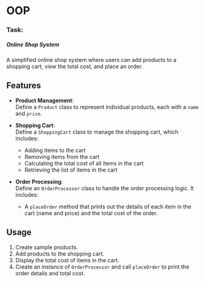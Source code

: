 # OOP

### Task:

##### Online Shop System

A simplified online shop system where users can add products to a shopping cart, view the total cost, and place an order.

## Features

- **Product Management**:  
  Define a `Product` class to represent individual products, each with a `name` and `price`.

- **Shopping Cart**:  
  Define a `ShoppingCart` class to manage the shopping cart, which includes:
  - Adding items to the cart
  - Removing items from the cart
  - Calculating the total cost of all items in the cart
  - Retrieving the list of items in the cart

- **Order Processing**:  
  Define an `OrderProcessor` class to handle the order processing logic. It includes:
  - A `placeOrder` method that prints out the details of each item in the cart (name and price) and the total cost of the order.

## Usage

1. Create sample products.
2. Add products to the shopping cart.
3. Display the total cost of items in the cart.
4. Create an instance of `OrderProcessor` and call `placeOrder` to print the order details and total cost.

